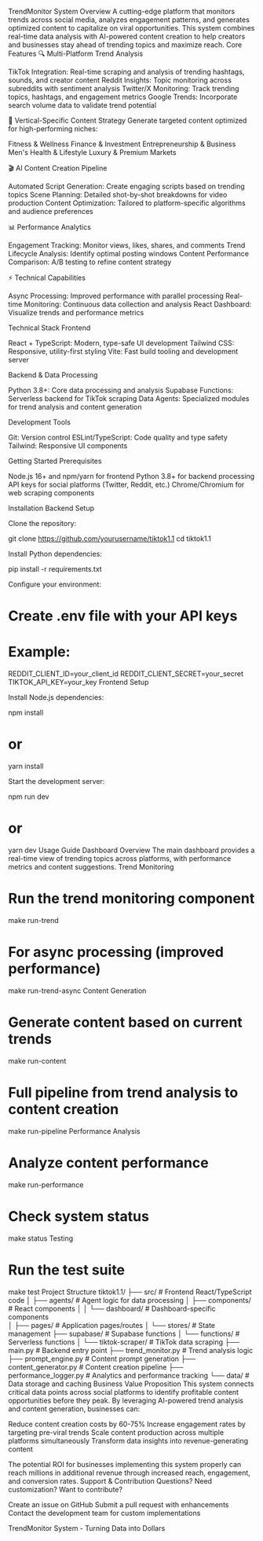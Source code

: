 TrendMonitor System
Overview
A cutting-edge platform that monitors trends across social media, analyzes engagement patterns, and generates optimized content to capitalize on viral opportunities. This system combines real-time data analysis with AI-powered content creation to help creators and businesses stay ahead of trending topics and maximize reach.
Core Features
🔍 Multi-Platform Trend Analysis

TikTok Integration: Real-time scraping and analysis of trending hashtags, sounds, and creator content
Reddit Insights: Topic monitoring across subreddits with sentiment analysis
Twitter/X Monitoring: Track trending topics, hashtags, and engagement metrics
Google Trends: Incorporate search volume data to validate trend potential

🎯 Vertical-Specific Content Strategy
Generate targeted content optimized for high-performing niches:

Fitness & Wellness
Finance & Investment
Entrepreneurship & Business
Men's Health & Lifestyle
Luxury & Premium Markets

🎬 AI Content Creation Pipeline

Automated Script Generation: Create engaging scripts based on trending topics
Scene Planning: Detailed shot-by-shot breakdowns for video production
Content Optimization: Tailored to platform-specific algorithms and audience preferences

📊 Performance Analytics

Engagement Tracking: Monitor views, likes, shares, and comments
Trend Lifecycle Analysis: Identify optimal posting windows
Content Performance Comparison: A/B testing to refine content strategy

⚡ Technical Capabilities

Async Processing: Improved performance with parallel processing
Real-time Monitoring: Continuous data collection and analysis
React Dashboard: Visualize trends and performance metrics

Technical Stack
Frontend

React + TypeScript: Modern, type-safe UI development
Tailwind CSS: Responsive, utility-first styling
Vite: Fast build tooling and development server

Backend & Data Processing

Python 3.8+: Core data processing and analysis
Supabase Functions: Serverless backend for TikTok scraping
Data Agents: Specialized modules for trend analysis and content generation

Development Tools

Git: Version control
ESLint/TypeScript: Code quality and type safety
Tailwind: Responsive UI components

Getting Started
Prerequisites

Node.js 16+ and npm/yarn for frontend
Python 3.8+ for backend processing
API keys for social platforms (Twitter, Reddit, etc.)
Chrome/Chromium for web scraping components

Installation
Backend Setup

Clone the repository:

git clone https://github.com/yourusername/tiktok1.1
cd tiktok1.1

Install Python dependencies:

pip install -r requirements.txt

Configure your environment:

# Create .env file with your API keys
# Example:
REDDIT_CLIENT_ID=your_client_id
REDDIT_CLIENT_SECRET=your_secret
TIKTOK_API_KEY=your_key
Frontend Setup

Install Node.js dependencies:

npm install
# or
yarn install

Start the development server:

npm run dev
# or
yarn dev
Usage Guide
Dashboard Overview
The main dashboard provides a real-time view of trending topics across platforms, with performance metrics and content suggestions.
Trend Monitoring
# Run the trend monitoring component
make run-trend

# For async processing (improved performance)
make run-trend-async
Content Generation
# Generate content based on current trends
make run-content

# Full pipeline from trend analysis to content creation
make run-pipeline
Performance Analysis
# Analyze content performance
make run-performance

# Check system status
make status
Testing
# Run the test suite
make test
Project Structure
tiktok1.1/
├── src/                       # Frontend React/TypeScript code
│   ├── agents/                # Agent logic for data processing
│   ├── components/            # React components
│   │   └── dashboard/         # Dashboard-specific components  
│   ├── pages/                 # Application pages/routes
│   └── stores/                # State management
├── supabase/                  # Supabase functions
│   └── functions/             # Serverless functions
│       └── tiktok-scraper/    # TikTok data scraping
├── main.py                    # Backend entry point
├── trend_monitor.py           # Trend analysis logic
├── prompt_engine.py           # Content prompt generation
├── content_generator.py       # Content creation pipeline
├── performance_logger.py      # Analytics and performance tracking
└── data/                      # Data storage and caching
Business Value Proposition
This system connects critical data points across social platforms to identify profitable content opportunities before they peak. By leveraging AI-powered trend analysis and content generation, businesses can:

Reduce content creation costs by 60-75%
Increase engagement rates by targeting pre-viral trends
Scale content production across multiple platforms simultaneously
Transform data insights into revenue-generating content

The potential ROI for businesses implementing this system properly can reach millions in additional revenue through increased reach, engagement, and conversion rates.
Support & Contribution
Questions? Need customization? Want to contribute?

Create an issue on GitHub
Submit a pull request with enhancements
Contact the development team for custom implementations


TrendMonitor System - Turning Data into Dollars
